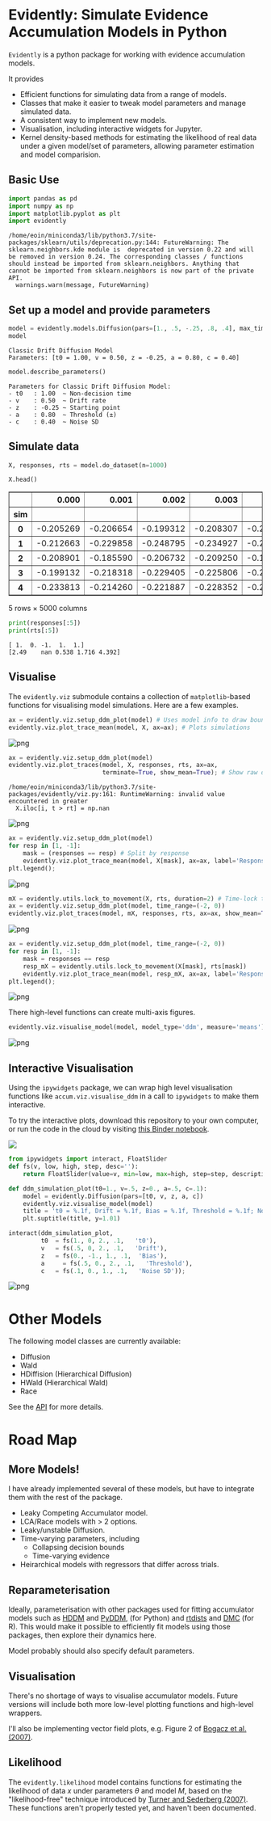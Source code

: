 
# Evidently: Simulate Evidence Accumulation Models in Python

`Evidently` is a python package for working with evidence accumulation models.

It provides

- Efficient functions for simulating data from a range of models.
- Classes that make it easier to tweak model parameters and manage simulated data.
- A consistent way to implement new models.
- Visualisation, including interactive widgets for Jupyter.
- Kernel density-based methods for estimating 
  the likelihood of real data under a given model/set of parameters,
  allowing parameter estimation and model comparision.
  


## Basic Use


```python
import pandas as pd
import numpy as np
import matplotlib.pyplot as plt
import evidently
```

    /home/eoin/miniconda3/lib/python3.7/site-packages/sklearn/utils/deprecation.py:144: FutureWarning: The sklearn.neighbors.kde module is  deprecated in version 0.22 and will be removed in version 0.24. The corresponding classes / functions should instead be imported from sklearn.neighbors. Anything that cannot be imported from sklearn.neighbors is now part of the private API.
      warnings.warn(message, FutureWarning)


## Set up a model and provide parameters


```python
model = evidently.models.Diffusion(pars=[1., .5, -.25, .8, .4], max_time=5., dt=.001)
model
```




    Classic Drift Diffusion Model
    Parameters: [t0 = 1.00, v = 0.50, z = -0.25, a = 0.80, c = 0.40]




```python
model.describe_parameters()
```

    Parameters for Classic Drift Diffusion Model:
    - t0   : 1.00  ~ Non-decision time
    - v    : 0.50  ~ Drift rate
    - z    : -0.25 ~ Starting point
    - a    : 0.80  ~ Threshold (±)
    - c    : 0.40  ~ Noise SD


## Simulate data


```python
X, responses, rts = model.do_dataset(n=1000)
```


```python
X.head()
```




<div>
<style scoped>
    .dataframe tbody tr th:only-of-type {
        vertical-align: middle;
    }

    .dataframe tbody tr th {
        vertical-align: top;
    }

    .dataframe thead th {
        text-align: right;
    }
</style>
<table border="1" class="dataframe">
  <thead>
    <tr style="text-align: right;">
      <th></th>
      <th>0.000</th>
      <th>0.001</th>
      <th>0.002</th>
      <th>0.003</th>
      <th>0.004</th>
      <th>0.005</th>
      <th>0.006</th>
      <th>0.007</th>
      <th>0.008</th>
      <th>0.009</th>
      <th>...</th>
      <th>4.990</th>
      <th>4.991</th>
      <th>4.992</th>
      <th>4.993</th>
      <th>4.994</th>
      <th>4.995</th>
      <th>4.996</th>
      <th>4.997</th>
      <th>4.998</th>
      <th>4.999</th>
    </tr>
    <tr>
      <th>sim</th>
      <th></th>
      <th></th>
      <th></th>
      <th></th>
      <th></th>
      <th></th>
      <th></th>
      <th></th>
      <th></th>
      <th></th>
      <th></th>
      <th></th>
      <th></th>
      <th></th>
      <th></th>
      <th></th>
      <th></th>
      <th></th>
      <th></th>
      <th></th>
      <th></th>
    </tr>
  </thead>
  <tbody>
    <tr>
      <th>0</th>
      <td>-0.205269</td>
      <td>-0.206654</td>
      <td>-0.199312</td>
      <td>-0.208307</td>
      <td>-0.200256</td>
      <td>-0.188223</td>
      <td>-0.203513</td>
      <td>-0.193312</td>
      <td>-0.211066</td>
      <td>-0.195750</td>
      <td>...</td>
      <td>2.466137</td>
      <td>2.459109</td>
      <td>2.467809</td>
      <td>2.471437</td>
      <td>2.474827</td>
      <td>2.482113</td>
      <td>2.474570</td>
      <td>2.462066</td>
      <td>2.460595</td>
      <td>2.469467</td>
    </tr>
    <tr>
      <th>1</th>
      <td>-0.212663</td>
      <td>-0.229858</td>
      <td>-0.248795</td>
      <td>-0.234927</td>
      <td>-0.246239</td>
      <td>-0.241695</td>
      <td>-0.242164</td>
      <td>-0.231270</td>
      <td>-0.238369</td>
      <td>-0.242416</td>
      <td>...</td>
      <td>-0.299059</td>
      <td>-0.310426</td>
      <td>-0.316268</td>
      <td>-0.308877</td>
      <td>-0.313708</td>
      <td>-0.300249</td>
      <td>-0.290620</td>
      <td>-0.289434</td>
      <td>-0.298776</td>
      <td>-0.306962</td>
    </tr>
    <tr>
      <th>2</th>
      <td>-0.208901</td>
      <td>-0.185590</td>
      <td>-0.206732</td>
      <td>-0.209250</td>
      <td>-0.191910</td>
      <td>-0.208846</td>
      <td>-0.218917</td>
      <td>-0.226665</td>
      <td>-0.222832</td>
      <td>-0.254173</td>
      <td>...</td>
      <td>1.703630</td>
      <td>1.712503</td>
      <td>1.709552</td>
      <td>1.726211</td>
      <td>1.726535</td>
      <td>1.725116</td>
      <td>1.725894</td>
      <td>1.720248</td>
      <td>1.710661</td>
      <td>1.702784</td>
    </tr>
    <tr>
      <th>3</th>
      <td>-0.199132</td>
      <td>-0.218318</td>
      <td>-0.229405</td>
      <td>-0.225806</td>
      <td>-0.218270</td>
      <td>-0.239541</td>
      <td>-0.254558</td>
      <td>-0.261797</td>
      <td>-0.244953</td>
      <td>-0.258269</td>
      <td>...</td>
      <td>3.560717</td>
      <td>3.568986</td>
      <td>3.556551</td>
      <td>3.573069</td>
      <td>3.589833</td>
      <td>3.584273</td>
      <td>3.571641</td>
      <td>3.583492</td>
      <td>3.578438</td>
      <td>3.579548</td>
    </tr>
    <tr>
      <th>4</th>
      <td>-0.233813</td>
      <td>-0.214260</td>
      <td>-0.221887</td>
      <td>-0.228352</td>
      <td>-0.242280</td>
      <td>-0.245695</td>
      <td>-0.234245</td>
      <td>-0.253752</td>
      <td>-0.256572</td>
      <td>-0.259053</td>
      <td>...</td>
      <td>1.460541</td>
      <td>1.478860</td>
      <td>1.476589</td>
      <td>1.485294</td>
      <td>1.499031</td>
      <td>1.496546</td>
      <td>1.477432</td>
      <td>1.476409</td>
      <td>1.459197</td>
      <td>1.455652</td>
    </tr>
  </tbody>
</table>
<p>5 rows × 5000 columns</p>
</div>




```python
print(responses[:5]) 
print(rts[:5])
```

    [ 1.  0. -1.  1.  1.]
    [2.49    nan 0.538 1.716 4.392]


## Visualise

The `evidently.viz` submodule contains a collection of `matplotlib`-based functions for visualising model simulations. Here are a few examples.


```python
ax = evidently.viz.setup_ddm_plot(model) # Uses model info to draw bounds.
evidently.viz.plot_trace_mean(model, X, ax=ax); # Plots simulations
```


![png](README_files/README_12_0.png)



```python
ax = evidently.viz.setup_ddm_plot(model)
evidently.viz.plot_traces(model, X, responses, rts, ax=ax, 
                          terminate=True, show_mean=True); # Show raw data
```

    /home/eoin/miniconda3/lib/python3.7/site-packages/evidently/viz.py:161: RuntimeWarning: invalid value encountered in greater
      X.iloc[i, t > rt] = np.nan



![png](README_files/README_13_1.png)



```python
ax = evidently.viz.setup_ddm_plot(model)
for resp in [1, -1]:
    mask = (responses == resp) # Split by response
    evidently.viz.plot_trace_mean(model, X[mask], ax=ax, label='Response: %i' % resp)
plt.legend();
```


![png](README_files/README_14_0.png)



```python
mX = evidently.utils.lock_to_movement(X, rts, duration=2) # Time-lock to threshold crossing
ax = evidently.viz.setup_ddm_plot(model, time_range=(-2, 0))
evidently.viz.plot_traces(model, mX, responses, rts, ax=ax, show_mean=True);
```


![png](README_files/README_15_0.png)



```python
ax = evidently.viz.setup_ddm_plot(model, time_range=(-2, 0))
for resp in [1, -1]:
    mask = responses == resp
    resp_mX = evidently.utils.lock_to_movement(X[mask], rts[mask])
    evidently.viz.plot_trace_mean(model, resp_mX, ax=ax, label='Response: %i' % resp)
plt.legend();
```


![png](README_files/README_16_0.png)


There high-level functions can create multi-axis figures.


```python
evidently.viz.visualise_model(model, model_type='ddm', measure='means');
```


![png](README_files/README_18_0.png)


## Interactive Visualisation

Using the `ipywidgets` package, we can wrap high level visualisation functions like `accum.viz.visualise_ddm` in a call to `ipywidgets` to make them interactive.

To try the interactive plots, download this repository to your own computer,
or run the code in the cloud by visiting [this Binder notebook]().


![](./imgs/interactive.gif)



```python
from ipywidgets import interact, FloatSlider
def fs(v, low, high, step, desc=''):
    return FloatSlider(value=v, min=low, max=high, step=step, description=desc, continuous_update=False)

def ddm_simulation_plot(t0=1., v=.5, z=0., a=.5, c=.1):
    model = evidently.Diffusion(pars=[t0, v, z, a, c])
    evidently.viz.visualise_model(model)
    title = 't0 = %.1f, Drift = %.1f, Bias = %.1f, Threshold = %.1f; Noise SD = %.1f' % (t0, v, z, a, c)
    plt.suptitle(title, y=1.01)

interact(ddm_simulation_plot,
         t0  = fs(1., 0, 2., .1,   't0'),
         v   = fs(.5, 0, 2., .1,   'Drift'),
         z   = fs(0., -1., 1., .1,  'Bias'),
         a     = fs(.5, 0., 2., .1,   'Threshold'),
         c   = fs(.1, 0., 1., .1,   'Noise SD'));
```


![png](README_files/README_21_0.png)


# Other Models

The following model classes are currently available:

- Diffusion
- Wald
- HDiffision (Hierarchical Diffusion)
- HWald (Hierarchical Wald)
- Race

See the [API](http://eointravers.com/code/evidently/api.html) for more details.

# Road Map


## More Models!

I have already implemented several of these models, but have to integrate them with the rest of the package.

- Leaky Competing Accumulator model.
- LCA/Race models with > 2 options.
- Leaky/unstable Diffusion.
- Time-varying parameters, including
    - Collapsing decision bounds
    - Time-varying evidence
- Heirarchical models with regressors that differ across trials.

## Reparameterisation

Ideally, parameterisation with other packages used for fitting accumulator models 
such as [HDDM]() and [PyDDM](), (for Python) 
and [rtdists]() and [DMC]() (for R). 
This would make it possible to efficiently fit models using those packages, 
then explore their dynamics here.

Model probably should also specify default parameters.

##  Visualisation

There's no shortage of ways to visualise accumulator models. 
Future versions will include both more low-level plotting functions
and high-level wrappers.

I'll also be implementing vector field plots, e.g. Figure 2 of 
[Bogacz et al. (2007)](https://people.socsci.tau.ac.il/mu/usherlab/files/2014/03/m2.pdf).

## Likelihood


The `evidently.likelihood` model contains functions for estimating 
the likelihood of data $x$ under parameters $\theta$ and model $M$,
based on the "likelihood-free" technique introduced by 
[Turner and Sederberg (2007)](https://link.springer.com/article/10.3758/s13423-013-0530-0).
These functions aren't properly tested yet,
and haven't been documented.


